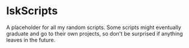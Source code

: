 lskScripts
==========

A placeholder for all my random scripts.  Some scripts might eventually graduate and go to their own projects, so don't be surprised if anything leaves in the future.

